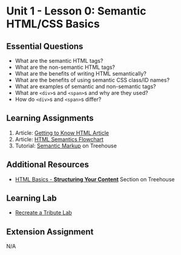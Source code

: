 # Unit 1 - Lesson 0: Semantic HTML/CSS Basics

## Essential Questions
* What are the semantic HTML tags?
* What are the non-semantic HTML tags?
* What are the benefits of writing HTML semantically?
* What are the benefits of using semantic CSS class/ID names?
* What are examples of semantic and non-semantic tags?
* What are `<div>`s and `<span>`s and why are they used?
* How do `<div>`s and `<span>`s differ?

## Learning Assignments
1. Article: [Getting to Know HTML Article](https://learn.shayhowe.com/html-css/getting-to-know-html/)
2. Article: [HTML Semantics Flowchart](http://html5doctor.com/downloads/h5d-sectioning-flowchart.pdf)
3. Tutorial: [Semantic Markup](https://teamtreehouse.com/library/introducing-the-practice-41) on Treehouse

## Additional Resources
* [HTML Basics - **Structuring Your Content**](https://teamtreehouse.com/library/html-basics-2) Section on Treehouse

## Learning Lab
* [Recreate a Tribute Lab](https://github.com/The-Marcy-Lab-School/se-unit-1/tree/master/lesson_0_semantics/tribute-lab)

## Extension Assignment
N/A
